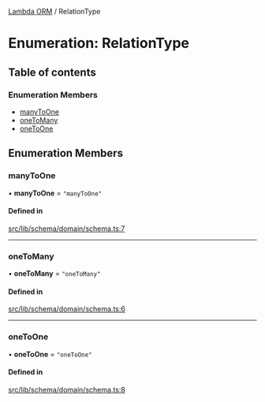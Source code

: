 [Lambda ORM](../README.md) / RelationType

# Enumeration: RelationType

## Table of contents

### Enumeration Members

- [manyToOne](RelationType.md#manytoone)
- [oneToMany](RelationType.md#onetomany)
- [oneToOne](RelationType.md#onetoone)

## Enumeration Members

### manyToOne

• **manyToOne** = ``"manyToOne"``

#### Defined in

[src/lib/schema/domain/schema.ts:7](https://github.com/FlavioLionelRita/lambdaorm-base/blob/3e72724/src/lib/schema/domain/schema.ts#L7)

___

### oneToMany

• **oneToMany** = ``"oneToMany"``

#### Defined in

[src/lib/schema/domain/schema.ts:6](https://github.com/FlavioLionelRita/lambdaorm-base/blob/3e72724/src/lib/schema/domain/schema.ts#L6)

___

### oneToOne

• **oneToOne** = ``"oneToOne"``

#### Defined in

[src/lib/schema/domain/schema.ts:8](https://github.com/FlavioLionelRita/lambdaorm-base/blob/3e72724/src/lib/schema/domain/schema.ts#L8)
